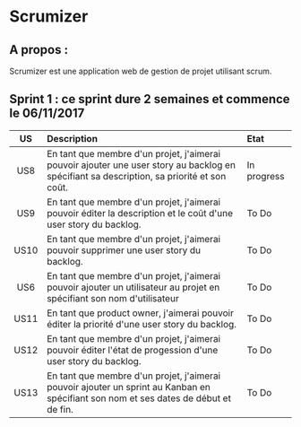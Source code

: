 Scrumizer
=========

A propos :
----------

Scrumizer est une application web de gestion de projet utilisant scrum.

Sprint 1 : ce sprint dure 2 semaines et commence le 06/11/2017
---------


|US |Description|Etat|
|:-:|:----------|:---|
|US8 |En tant que membre d'un projet, j'aimerai pouvoir ajouter une user story au backlog en spécifiant sa description, sa priorité et son coût.|In progress|
|US9|En tant que membre d'un projet, j'aimerai pouvoir éditer la description et le coût d'une user story du backlog.|To Do|
|US10|En tant que membre d'un projet, j'aimerai pouvoir supprimer une user story du backlog.|To Do|
|US6 |En tant que membre d'un projet, j'aimerai pouvoir ajouter un utilisateur au projet en spécifiant son nom d'utilisateur|To Do|
|US11|En tant que product owner, j'aimerai pouvoir éditer la priorité d'une user story du backlog.|To Do|
|US12|En tant que membre d'un projet, j'aimerai pouvoir éditer l'état de progession d'une user story du backlog.|To Do|
|US13|En tant que membre d'un projet, j'aimerai pouvoir ajouter un sprint au Kanban en spécifiant son nom et ses dates de début et de fin.|To Do|
